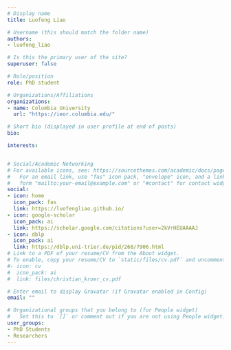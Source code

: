 ```yaml
---
# Display name
title: Luofeng Liao

# Username (this should match the folder name)
authors:
- luofeng_liao

# Is this the primary user of the site?
superuser: false

# Role/position
role: PhD student

# Organizations/Affiliations
organizations:
- name: Columbia University
  url: "https://ieor.columbia.edu/"

# Short bio (displayed in user profile at end of posts)
bio: 

interests:


# Social/Academic Networking
# For available icons, see: https://sourcethemes.com/academic/docs/page-builder/#icons
#   For an email link, use "fas" icon pack, "envelope" icon, and a link in the
#   form "mailto:your-email@example.com" or "#contact" for contact widget.
social:
- icon: home
  icon_pack: fas
  link: https://luofengliao.github.io/
- icon: google-scholar
  icon_pack: ai
  link: https://scholar.google.com/citations?user=2kVrHEUAAAAJ
- icon: dblp
  icon_pack: ai
  link: https://dblp.uni-trier.de/pid/268/7906.html
# Link to a PDF of your resume/CV from the About widget.
# To enable, copy your resume/CV to `static/files/cv.pdf` and uncomment the lines below.  
#- icon: cv
#  icon_pack: ai
#  link: files/christian_kroer_cv.pdf

# Enter email to display Gravatar (if Gravatar enabled in Config)
email: ""

# Organizational groups that you belong to (for People widget)
#   Set this to `[]` or comment out if you are not using People widget.
user_groups:
- PhD Students
- Researchers
---
```

